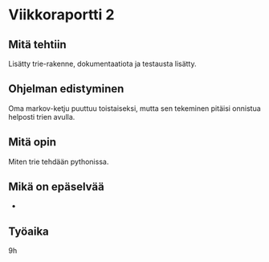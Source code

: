 # Viikkoraportti 2

## Mitä tehtiin

Lisätty trie-rakenne, dokumentaatiota ja testausta lisätty.

## Ohjelman edistyminen

Oma markov-ketju puuttuu toistaiseksi, mutta sen tekeminen pitäisi onnistua helposti trien avulla.

## Mitä opin

Miten trie tehdään pythonissa.

## Mikä on epäselvää

-

## Työaika

9h
